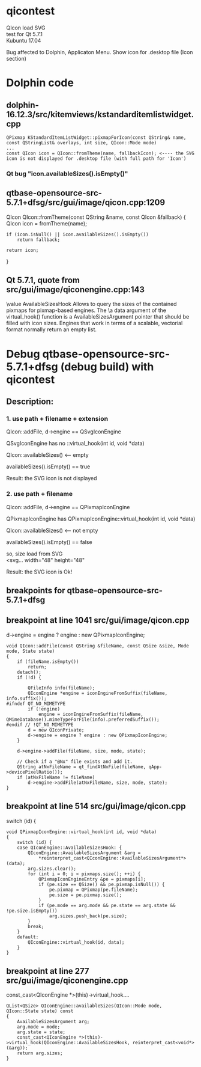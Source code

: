 # qicontest
QIcon load SVG  
test for Qt 5.7.1  
Kubuntu 17.04  

Bug affected to Dolphin, Applicaton Menu. Show icon for .desktop file (Icon section)

# Dolphin code
## dolphin-16.12.3/src/kitemviews/kstandarditemlistwidget.cpp
```
QPixmap KStandardItemListWidget::pixmapForIcon(const QString& name, const QStringList& overlays, int size, QIcon::Mode mode)
...
const QIcon icon = QIcon::fromTheme(name, fallbackIcon); <---- the SVG icon is not displayed for .desktop file (with full path for 'Icon')
```
### Qt bug "icon.availableSizes().isEmpty()"
## qtbase-opensource-src-5.7.1+dfsg/src/gui/image/qicon.cpp:1209
QIcon QIcon::fromTheme(const QString &name, const QIcon &fallback)
{
    QIcon icon = fromTheme(name);

    if (icon.isNull() || icon.availableSizes().isEmpty())
        return fallback;

    return icon;
}

## Qt 5.7.1, quote from src/gui/image/qiconengine.cpp:143

\value AvailableSizesHook Allows to query the sizes of the
contained pixmaps for pixmap-based engines. The \a data argument
of the virtual_hook() function is a AvailableSizesArgument pointer
that should be filled with icon sizes. Engines that work in terms
of a scalable, vectorial format normally return an empty list.

# Debug qtbase-opensource-src-5.7.1+dfsg (debug build) with qicontest
## Description:
### 1. use path + filename + extension

QIcon::addFile, d->engine == QSvgIconEngine

QSvgIconEngine has no ::virtual_hook(int id, void *data)

QIcon::availableSizes() <-- empty

availableSizes().isEmpty() == true

Result: the SVG icon is not displayed


### 2. use path + filename

QIcon::addFile, d->engine == QPixmapIconEngine

QPixmapIconEngine has QPixmapIconEngine::virtual_hook(int id, void *data)

QIcon::availableSizes() <-- not empty

availableSizes().isEmpty() == false

so, size load from SVG  
<svg... width="48" height="48"

Result: the SVG icon is Ok!


## breakpoints for qtbase-opensource-src-5.7.1+dfsg

## breakpoint at line 1041  src/gui/image/qicon.cpp  
d->engine = engine ? engine : new QPixmapIconEngine;
```
void QIcon::addFile(const QString &fileName, const QSize &size, Mode mode, State state)
{
    if (fileName.isEmpty())
        return;
    detach();
    if (!d) {

        QFileInfo info(fileName);
        QIconEngine *engine = iconEngineFromSuffix(fileName, info.suffix());
#ifndef QT_NO_MIMETYPE
        if (!engine)
            engine = iconEngineFromSuffix(fileName, QMimeDatabase().mimeTypeForFile(info).preferredSuffix());
#endif // !QT_NO_MIMETYPE
        d = new QIconPrivate;
        d->engine = engine ? engine : new QPixmapIconEngine;
    }

    d->engine->addFile(fileName, size, mode, state);

    // Check if a "@Nx" file exists and add it.
    QString atNxFileName = qt_findAtNxFile(fileName, qApp->devicePixelRatio());
    if (atNxFileName != fileName)
        d->engine->addFile(atNxFileName, size, mode, state);
}
```
## breakpoint at line 514 src/gui/image/qicon.cpp  
switch (id) {
```
void QPixmapIconEngine::virtual_hook(int id, void *data)
{
    switch (id) {
    case QIconEngine::AvailableSizesHook: {
        QIconEngine::AvailableSizesArgument &arg =
            *reinterpret_cast<QIconEngine::AvailableSizesArgument*>(data);
        arg.sizes.clear();
        for (int i = 0; i < pixmaps.size(); ++i) {
            QPixmapIconEngineEntry &pe = pixmaps[i];
            if (pe.size == QSize() && pe.pixmap.isNull()) {
                pe.pixmap = QPixmap(pe.fileName);
                pe.size = pe.pixmap.size();
            }
            if (pe.mode == arg.mode && pe.state == arg.state && !pe.size.isEmpty())
                arg.sizes.push_back(pe.size);
        }
        break;
    }
    default:
        QIconEngine::virtual_hook(id, data);
    }
}
```
## breakpoint at line 277 src/gui/image/qiconengine.cpp  
const_cast<QIconEngine *>(this)->virtual_hook....
```
QList<QSize> QIconEngine::availableSizes(QIcon::Mode mode, QIcon::State state) const
{
    AvailableSizesArgument arg;
    arg.mode = mode;
    arg.state = state;
    const_cast<QIconEngine *>(this)->virtual_hook(QIconEngine::AvailableSizesHook, reinterpret_cast<void*>(&arg));
    return arg.sizes;
}
```





